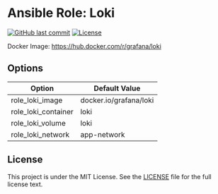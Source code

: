 # Ansible Role: Loki

[![GitHub last commit](https://img.shields.io/github/last-commit/ursinn-ansible/role-loki?logo=github&style=for-the-badge)](https://github.com/ursinn-ansible/role-loki/commits)
[![License](https://img.shields.io/github/license/ursinn-ansible/role-loki?style=for-the-badge)](https://github.com/ursinn-ansible/role-loki/blob/main/LICENSE)

Docker Image: https://hub.docker.com/r/grafana/loki

## Options

| Option | Default Value |
| ---- | ---- |
| role_loki_image | docker.io/grafana/loki |
| role_loki_container | loki |
| role_loki_volume | loki |
| role_loki_network | app-network |

## License

This project is under the MIT License. See the [LICENSE](https://github.com/ursinn-ansible/role-loki/blob/main/LICENSE) file for the full license text.
